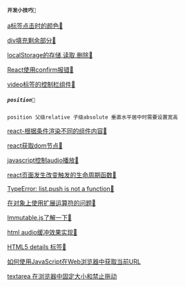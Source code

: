 #### `开发小技巧📆`

[a标签点击时的颜色📆](https://bbs.csdn.net/topics/390227622)

[div填充剩余部分📆](https://www.cnblogs.com/yzhihao/p/6513022.html)

[localStorage的存储,读取,删除📆](https://blog.csdn.net/she8362315/article/details/82900662)

[React使用confirm报错📆](https://stackoverflow.com/questions/44991656/no-restricted-globals)

[video标签的控制栏组件📆](https://blog.csdn.net/Mrs_Yu/article/details/105882116)

##### `position📆`
```
position 父级relative 子级absolute 垂直水平居中时需要设置宽高
```
[react-根据条件渲染不同的组件内容📆](https://blog.csdn.net/weixin_40571965/article/details/107747773)

[react获取dom节点📆](https://www.jianshu.com/p/f533a9d7645c)

[javascript控制audio播放📆](https://blog.csdn.net/kaikai4/article/details/51776581)

[react页面发生改变触发的生命周期函数📆](https://blog.csdn.net/star_zone/article/details/105037101)

[TypeError: list.push is not a function📆](https://stackoverflow.com/questions/61642660/typeerror-list-push-is-not-a-function)

[在对象上使用扩展运算符的问题📆](https://blog.csdn.net/q850593913/article/details/106303852)

[Immutable.js了解一下📆](https://www.jianshu.com/p/0fa8c7456c15)

[html audio缓冲效果实现📆](https://blog.csdn.net/qq_21108311/article/details/102561832)

[HTML5 details 标签📆](https://www.cnblogs.com/Wayou/p/html5_details_tag.html#:~:text=HTML5%20%E4%B8%AD%E6%96%B0%E5%A2%9E%E7%9A%84%20%3Cdetails%3E%20%E6%A0%87%E7%AD%BE%E5%85%81%E8%AE%B8%E7%94%A8%E6%88%B7%E5%88%9B%E5%BB%BA%E4%B8%80%E4%B8%AA%E5%8F%AF%E5%B1%95%E5%BC%80%E6%8A%98%E5%8F%A0%E7%9A%84%E5%85%83%E4%BB%B6%EF%BC%8C%E8%AE%A9%E4%B8%80%E6%AE%B5%E6%96%87%E5%AD%97%E6%88%96%E6%A0%87%E9%A2%98%E5%8C%85%E5%90%AB%E4%B8%80%E4%BA%9B%E9%9A%90%E8%97%8F%E7%9A%84%E4%BF%A1%E6%81%AF%E3%80%82%20%E4%B8%80%E8%88%AC%E6%83%85%E5%86%B5%E4%B8%8B%EF%BC%8C%20details%20%E7%94%A8%E6%9D%A5%E5%AF%B9%E6%98%BE%E7%A4%BA%E5%9C%A8%E9%A1%B5%E9%9D%A2%E7%9A%84%E5%86%85%E5%AE%B9%E5%81%9A%E8%BF%9B%E4%B8%80%E6%AD%A5%E9%AA%A4%E8%A7%A3%E9%87%8A%E3%80%82%20%E5%85%B6%E5%B1%95%E7%8E%B0%E5%87%BA%E6%9D%A5%E7%9A%84%E6%95%88%E6%9E%9C%E5%92%8CjQuery%E6%89%8B%E9%A3%8E%E7%90%B4%E6%8F%92%E4%BB%B6%E5%B7%AE%E4%B8%8D%E5%A4%9A%E3%80%82,%3Cdetails%3E%20%E6%A0%87%E7%AD%BE%E8%AE%BE%E7%BD%AE%20open%20%E5%B1%9E%E6%80%A7%E8%AE%A9%E5%AE%83%E9%BB%98%E8%AE%A4%E4%B8%BA%E5%B1%95%E5%BC%80%E7%8A%B6%E6%80%81%E3%80%82%20%E6%AD%A4%E6%97%B6%E9%BB%98%E8%AE%A4%E4%BC%9A%E6%8A%8A%E8%AF%A6%E6%83%85%E5%B1%95%E5%BC%80%EF%BC%8C%E8%80%8C%E7%82%B9%E5%87%BB%E6%A0%87%E9%A2%98%E5%90%8E%E4%BC%9A%E6%8A%98%E5%8F%A0%E8%B5%B7%E6%9D%A5%E3%80%82%20%E7%A4%BA%E4%BE%8B%E5%A6%82%E4%B8%8A%E9%9D%A2%E9%82%A3%E6%A0%B7%EF%BC%8C%E9%A2%84%E8%A7%88%E5%9C%A8%E7%BA%BF%E7%89%88%E6%9C%AC%E5%8F%AF%20%E7%82%B9%E5%87%BB%E6%AD%A4%E5%A4%84%20%E3%80%82)

[如何使用JavaScript在Web浏览器中获取当前URL](https://www.php.cn/js-tutorial-415225.html#:~:text=JavaScri,%E4%BB%A5%E5%8F%82%E8%80%83%EF%BC%8C%E4%B8%8B%E9%9D%A2%E6%88%91%E4%BB%AC)

[textarea 在浏览器中固定大小和禁止拖动](https://blog.csdn.net/u013853928/article/details/51579585)
